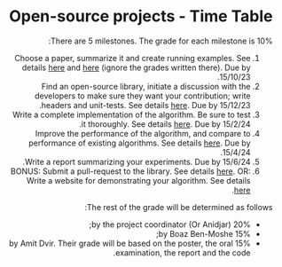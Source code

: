 <div dir='rtl' lang='he'>

# Open-source projects - Time Table

There are 5 milestones. The grade for each milestone is 10%:

1. Choose a paper, summarize it and create running examples. See details [here](https://github.com/erelsgl-at-ariel/research-5783/blob/main/02-research-start/homework.pdf) and [here](https://github.com/erelsgl-at-ariel/research-5783/blob/main/04-research-examples/homework.pdf) (ignore the grades written there). Due by 15/10/23.
2. Find an open-source library, initiate a discussion with the developers to make sure they want your contribution; write headers and unit-tests. See details [here](https://github.com/erelsgl-at-ariel/research-5783/blob/main/06-python-development/homework.pdf). Due by 15/12/23.
3. Write a complete implementation of the algorithm. Be sure to test it thoroughly. See details [here](https://github.com/erelsgl-at-ariel/research-5783/blob/main/08-research-implementation/homework.pdf). Due by 15/2/24.
4. Improve the performance of the algorithm, and compare to performance of existing algorithms. See details [here](https://github.com/erelsgl-at-ariel/research-5783/blob/main/10-python-performance/homework.pdf). Due by 15/4/24.
5. Write a report summarizing your experiments. Due by 15/6/24.
6. BONUS: Submit a pull-request to the library. See details [here](https://github.com/erelsgl-at-ariel/research-5783/blob/main/12-python-publishing/homework.pdf). OR: Write a website for demonstrating your algorithm. See details [here](https://github.com/erelsgl-at-ariel/research-5783/blob/main/11-python-web/homework.pdf).


The rest of the grade will be determined as follows:
* 20% by the project coordinator (Or Anidjar);
* 15% by Boaz Ben-Moshe;
* 15% by Amit Dvir.
Their grade will be based on the poster, the oral examination, the report and the code.

</div>